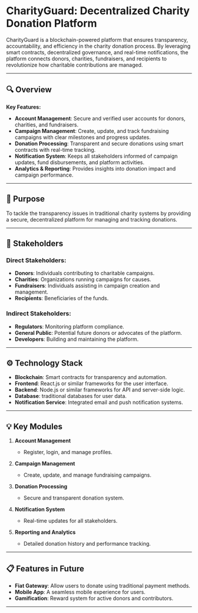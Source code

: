 # CharityGuard: Decentralized Charity Donation Platform

CharityGuard is a blockchain-powered platform that ensures transparency, accountability, and efficiency in the charity donation process. By leveraging smart contracts, decentralized governance, and real-time notifications, the platform connects donors, charities, fundraisers, and recipients to revolutionize how charitable contributions are managed.

---

## 🔍 Overview

**Key Features:**
- **Account Management**: Secure and verified user accounts for donors, charities, and fundraisers.
- **Campaign Management**: Create, update, and track fundraising campaigns with clear milestones and progress updates.
- **Donation Processing**: Transparent and secure donations using smart contracts with real-time tracking.
- **Notification System**: Keeps all stakeholders informed of campaign updates, fund disbursements, and platform activities.
- **Analytics & Reporting**: Provides insights into donation impact and campaign performance.

---

## 🚀 Purpose

To tackle the transparency issues in traditional charity systems by providing a secure, decentralized platform for managing and tracking donations. 

---

## 👥 Stakeholders

### Direct Stakeholders:
- **Donors**: Individuals contributing to charitable campaigns.
- **Charities**: Organizations running campaigns for causes.
- **Fundraisers**: Individuals assisting in campaign creation and management.
- **Recipients**: Beneficiaries of the funds.

### Indirect Stakeholders:
- **Regulators**: Monitoring platform compliance.
- **General Public**: Potential future donors or advocates of the platform.
- **Developers**: Building and maintaining the platform.

---

## ⚙️ Technology Stack

- **Blockchain**: Smart contracts for transparency and automation.
- **Frontend**: React.js or similar frameworks for the user interface.
- **Backend**: Node.js or similar frameworks for API and server-side logic.
- **Database**:  traditional databases for  user data.
- **Notification Service**: Integrated email and push notification systems.

---

## 💡 Key Modules

1. **Account Management**  
   - Register, login, and manage profiles.

2. **Campaign Management**  
   - Create, update, and manage fundraising campaigns.

3. **Donation Processing**  
   - Secure and transparent donation system.

4. **Notification System**  
   - Real-time updates for all stakeholders.

5. **Reporting and Analytics**  
   - Detailed donation history and performance tracking.

---

## 📋 Features in Future

- **Fiat Gateway**: Allow users to donate using traditional payment methods.
- **Mobile App**: A seamless mobile experience for users.
- **Gamification**: Reward system for active donors and contributors.

---



